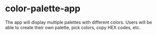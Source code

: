 # color-palette-app

The app will display multiple palettes with different colors. Users will be able to create their own palette, pick colors, copy HEX codes, etc.
